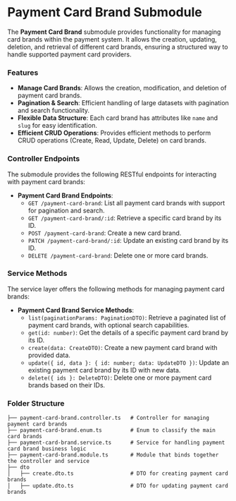 # Payment Card Brand Submodule

The **Payment Card Brand** submodule provides functionality for managing card brands within the payment system. It allows the creation, updating, deletion, and retrieval of different card brands, ensuring a structured way to handle supported payment card providers.

### Features

- **Manage Card Brands**: Allows the creation, modification, and deletion of payment card brands.
- **Pagination & Search**: Efficient handling of large datasets with pagination and search functionality.
- **Flexible Data Structure**: Each card brand has attributes like `name` and `slug` for easy identification.
- **Efficient CRUD Operations**: Provides efficient methods to perform CRUD operations (Create, Read, Update, Delete) on card brands.

### Controller Endpoints

The submodule provides the following RESTful endpoints for interacting with payment card brands:

- **Payment Card Brand Endpoints**:
  - `GET /payment-card-brand`: List all payment card brands with support for pagination and search.
  - `GET /payment-card-brand/:id`: Retrieve a specific card brand by its ID.
  - `POST /payment-card-brand`: Create a new card brand.
  - `PATCH /payment-card-brand/:id`: Update an existing card brand by its ID.
  - `DELETE /payment-card-brand`: Delete one or more card brands.

### Service Methods

The service layer offers the following methods for managing payment card brands:

- **Payment Card Brand Service Methods**:
  - `list(paginationParams: PaginationDTO)`: Retrieve a paginated list of payment card brands, with optional search capabilities.
  - `get(id: number)`: Get the details of a specific payment card brand by its ID.
  - `create(data: CreateDTO)`: Create a new payment card brand with provided data.
  - `update({ id, data }: { id: number; data: UpdateDTO })`: Update an existing payment card brand by its ID with new data.
  - `delete({ ids }: DeleteDTO)`: Delete one or more payment card brands based on their IDs.

### Folder Structure

```plaintext
├── payment-card-brand.controller.ts   # Controller for managing payment card brands
├── payment-card-brand.enum.ts         # Enum to classify the main card brands
├── payment-card-brand.service.ts      # Service for handling payment card brand business logic
├── payment-card-brand.module.ts       # Module that binds together the controller and service
├── dto
│   ├── create.dto.ts                  # DTO for creating payment card brands
│   ├── update.dto.ts                  # DTO for updating payment card brands
```
